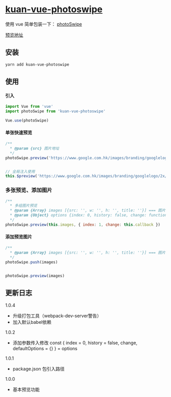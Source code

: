 # [kuan-vue-photoswipe](https://github.com/kuan1/kuan-vue-photoswipe)

使用 vue 简单包装一下：
[photoSwipe](https://github.com/dimsemenov/PhotoSwipe)

[预览地址](https://kuan1.github.io/kuan-vue-photoswipe/demo/)

## 安装

```bash
yarn add kuan-vue-photoswipe
```

## 使用

#### 引入

```javascript
import Vue from 'vue'
import photoSwipe from 'kuan-vue-photoswipe'

Vue.use(photoSwipe)
```

#### 单张快速预览

```javascript
/**
  * @param {src} 图片地址
  */
photoSwipe.preview('https://www.google.com.hk/images/branding/googlelogo/2x/googlelogo_color_272x92dp.png')


// 全局注入使用
this.$preview('https://www.google.com.hk/images/branding/googlelogo/2x/googlelogo_color_272x92dp.png')
```

### 多张预览、添加图片

```javascript
/**
  * 多组图片预览
  * @param {Array} images [{src: '', w: '', h: '', title: ''}] === 图片数组
  * @param {Object} options {index: 0, history: false, change: function} === 预览下标、显示hash（hash路由冲突）、change
  */
photoSwipe.preview(this.images, { index: 1, change: this.callback })
```

#### 添加预览图片

```javascript
/**
  * @param {Array} images [{src: '', w: '', h: '', title: ''}] === 图片数组
  */
photoSwipe.push(images)


photoSwipe.preview(images)
```

## 更新日志

1.0.4
- 升级打包工具（webpack-dev-server警告）
- 加入默认babel依赖

1.0.2
- 添加参数传入修改
  const { index = 0, history = false, change, defaultOptions = {} } = options

1.0.1
- package.json 包引入路径

1.0.0
- 基本预览功能
